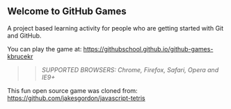 ## Welcome to GitHub Games

A project based learning activity for people who are getting started with Git and GitHub.

You can play the game at: https://githubschool.github.io/github-games-kbrucekr

>> _*SUPPORTED BROWSERS*: Chrome, Firefox, Safari, Opera and IE9+_

This fun open source game was cloned from: https://github.com/jakesgordon/javascript-tetris
